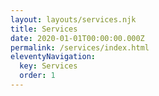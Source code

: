 ```yaml
---
layout: layouts/services.njk
title: Services
date: 2020-01-01T00:00:00.000Z
permalink: /services/index.html
eleventyNavigation:
  key: Services
  order: 1
---
```

